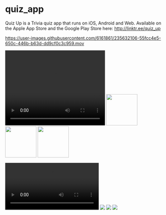# quiz_app
 
Quiz Up is a Trivia quiz app that runs on iOS, Android and Web. Available on the Apple App Store and the Google Play Store here: http://linktr.ee/quiz_up

https://user-images.githubusercontent.com/6161861/235632106-55fcc4e5-650c-446b-b63d-dd9cf0c3c959.mov


<p float="left">
  <video width="320" height="240" controls>
  <source src="./doc/screen-record.mp4" type="video/mp4">
  </video>
  <img src="./doc/screen-1.png" width="100" />
  <img src="./doc/screen-2.png" width="100" /> 
  <img src="./doc/screen-3.png" width="100" />
</p>

![](./doc/screen-record.mov) ![](./doc/screen-1.png) ![](./doc/screen-2.png) ![](./doc/screen-3.png)
